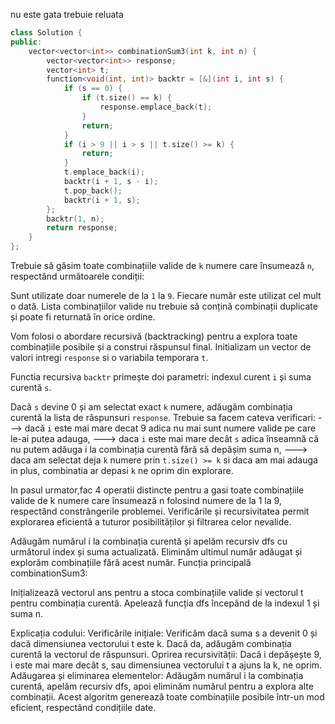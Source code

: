 nu este gata trebuie reluata


```cpp
class Solution {
public:
    vector<vector<int>> combinationSum3(int k, int n) {
        vector<vector<int>> response;
        vector<int> t;
        function<void(int, int)> backtr = [&](int i, int s) {
            if (s == 0) {
                if (t.size() == k) {
                    response.emplace_back(t);
                }
                return;
            }
            if (i > 9 || i > s || t.size() >= k) {
                return;
            }
            t.emplace_back(i);
            backtr(i + 1, s - i);
            t.pop_back();
            backtr(i + 1, s);
        };
        backtr(1, n);
        return response;
    }
};

```

Trebuie să găsim toate combinațiile valide de `k` numere care însumează `n`, respectând următoarele condiții:

Sunt utilizate doar numerele de la `1` la `9`.
Fiecare număr este utilizat cel mult o dată.
Lista combinațiilor valide nu trebuie să conțină combinații duplicate și poate fi returnată în orice ordine.

Vom folosi o abordare recursivă (backtracking) pentru a explora toate combinațiile posibile și a construi răspunsul final.
Initializam un vector de valori intregi `response` si o variabila temporara `t`.

Functia recursiva `backtr` primește doi parametri: indexul curent `i` și suma curentă `s`.

Dacă `s` devine 0 și am selectat exact `k` numere, adăugăm combinația curentă la lista de răspunsuri `response`.
Trebuie sa facem cateva verificari:
---> dacă `i` este mai mare decat 9 adica nu mai sunt numere valide pe care le-ai putea adauga,
---> daca `i` este mai mare decât `s` adica înseamnă că nu putem adăuga i la combinația curentă fără să depășim suma n,
---> daca am selectat deja `k` numere prin `t.size() >= k` si daca am mai adauga in plus, combinatia ar depasi `k`
ne oprim din explorare.

In pasul urmator,fac 4 operatii distincte pentru a gasi toate combinațiile valide de k numere care însumează n folosind numere de la 1 la 9, respectând constrângerile problemei. Verificările și recursivitatea permit explorarea eficientă a tuturor posibilităților și filtrarea celor nevalide.

Adăugăm numărul i la combinația curentă și apelăm recursiv dfs cu următorul index și suma actualizată.
Eliminăm ultimul număr adăugat și explorăm combinațiile fără acest număr.
Funcția principală combinationSum3:

Inițializează vectorul ans pentru a stoca combinațiile valide și vectorul t pentru combinația curentă.
Apelează funcția dfs începând de la indexul 1 și suma n.

Explicația codului:
Verificările inițiale: Verificăm dacă suma s a devenit 0 și dacă dimensiunea vectorului t este k. Dacă da, adăugăm combinația curentă la vectorul de răspunsuri.
Oprirea recursivității: Dacă i depășește 9, i este mai mare decât s, sau dimensiunea vectorului t a ajuns la k, ne oprim.
Adăugarea și eliminarea elementelor: Adăugăm numărul i la combinația curentă, apelăm recursiv dfs, apoi eliminăm numărul pentru a explora alte combinații.
Acest algoritm generează toate combinațiile posibile într-un mod eficient, respectând condițiile date.